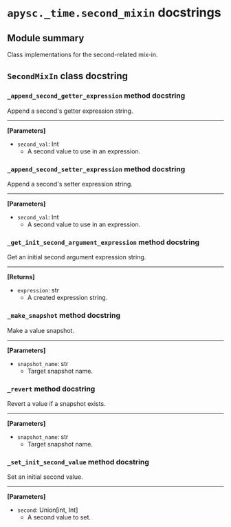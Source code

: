 # `apysc._time.second_mixin` docstrings

## Module summary

Class implementations for the second-related mix-in.

## `SecondMixIn` class docstring

### `_append_second_getter_expression` method docstring

Append a second's getter expression string.<hr>

**[Parameters]**

- `second_val`: Int
  - A second value to use in an expression.

### `_append_second_setter_expression` method docstring

Append a second's setter expression string.<hr>

**[Parameters]**

- `second_val`: Int
  - A second value to use in an expression.

### `_get_init_second_argument_expression` method docstring

Get an initial second argument expression string.<hr>

**[Returns]**

- `expression`: str
  - A created expression string.

### `_make_snapshot` method docstring

Make a value snapshot.<hr>

**[Parameters]**

- `snapshot_name`: str
  - Target snapshot name.

### `_revert` method docstring

Revert a value if a snapshot exists.<hr>

**[Parameters]**

- `snapshot_name`: str
  - Target snapshot name.

### `_set_init_second_value` method docstring

Set an initial second value.<hr>

**[Parameters]**

- `second`: Union[int, Int]
  - A second value to set.